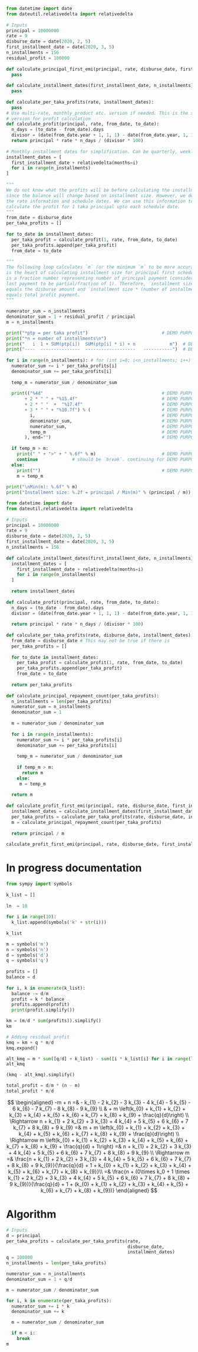 ```python
from datetime import date
from dateutil.relativedelta import relativedelta
 
# Inputs
principal = 10000000
rate = 9
disburse_date = date(2020, 2, 5)
first_installment_date = date(2020, 3, 5)
n_installments = 156
residual_profit = 100000
 
def calculate_principal_first_emi(principal, rate, disburse_date, first_installment_date, n_installments):
  pass
 
def calculate_installment_dates(first_installment_date, n_installments):
  pass
 
def calculate_per_taka_profits(rate, installment_dates):
  pass 
# Use multi-rate, monthly_product etc. version if needed. This is the simplified
# version for profit calculation
def calculate_profit(principal, rate, from_date, to_date):
  n_days = (to_date - from_date).days
  divisor = (date(from_date.year + 1, 1, 1) - date(from_date.year, 1, 1)).days
  return principal * rate * n_days / (divisor * 100)
 
# Monthly installment dates for simplification. Can be quarterly, weekly also.
installment_dates = [
  first_installment_date + relativedelta(months=i) 
  for i in range(n_installments)
]
 
"""
We do not know what the profits will be before calculating the installment size
since the balance will change based on installment size. However, we do know
the rate information and schedule dates. We can use this information to
calculate the profit for 1 taka principal upto each schedule date.
"""
from_date = disburse_date
per_taka_profits = []
 
for to_date in installment_dates:
  per_taka_profit = calculate_profit(1, rate, from_date, to_date)
  per_taka_profits.append(per_taka_profit)
  from_date = to_date
 
"""
The following loop calculates `m` (or the minimum `m` to be more accurate) which
is the heart of calculating installment size for principal first schedules. `m`
is a fraction number representing number of principal payment (considering the
last payment to be partial/fraction of 1). Therefore, `installment size * m`
equals the disburse amount and `installment size * (number of installments - m)`
equals total profit payment.   
"""
 
numerator_sum = n_installments
denominator_sum = 1 + residual_profit / principal
m = n_installments

print("*ptp = per taka profit")                            # DEMO PURPOSE
print("*n = number of installments\n")
print("   i  1 + SUM(ptp[i])  SUM(ptp[i] * i) + n             m")  # DEMO PURPOSE
print("----  ---------------  -------------------   -----------")  # DEMO PURPOSE
 
for i in range(n_installments): # for (int i=0; i<n_installments; i++) {}
  numerator_sum += i * per_taka_profits[i]
  denominator_sum += per_taka_profits[i]
 
  temp_m = numerator_sum / denominator_sum
  
  print(("%4d"                                             # DEMO PURPOSE
       + 2 * " " + "%15.4f"                                # DEMO PURPOSE
       + 2 * " "  +  "%17.4f"                              # DEMO PURPOSE
       + 3 * " " + "%10.7f") % (                           # DEMO PURPOSE
         i,                                                # DEMO PURPOSE
         denominator_sum,                                  # DEMO PURPOSE
         numerator_sum,                                    # DEMO PURPOSE
         temp_m                                            # DEMO PURPOSE
       ), end="")                                          # DEMO PURPOSE
  
  if temp_m > m:
    print(" " + ">" + " %.6f" % m)                         # DEMO PURPOSE
    continue             # should be `break`. continuing for DEMO PURPOSE
  else:
    print("")                                              # DEMO PURPOSE
    m = temp_m
 
print("\nMin(m): %.6f" % m)
print("Installment size: %.2f = principal / Min(m)" % (principal / m))
```


```python
from datetime import date
from dateutil.relativedelta import relativedelta
 
# Inputs
principal = 10000000
rate = 9
disburse_date = date(2020, 2, 5)
first_installment_date = date(2020, 3, 5)
n_installments = 156
 
def calculate_installment_dates(first_installment_date, n_installments):
  installment_dates = [
    first_installment_date + relativedelta(months=i) 
    for i in range(n_installments)
  ]
 
  return installment_dates
 
def calculate_profit(principal, rate, from_date, to_date):
  n_days = (to_date - from_date).days
  divisor = (date(from_date.year + 1, 1, 1) - date(from_date.year, 1, 1)).days
 
  return principal * rate * n_days / (divisor * 100)
 
def calculate_per_taka_profits(rate, disburse_date, installment_dates):
  from_date = disburse_date # This may not be true if there is 
  per_taka_profits = []
 
  for to_date in installment_dates:
    per_taka_profit = calculate_profit(1, rate, from_date, to_date)
    per_taka_profits.append(per_taka_profit)
    from_date = to_date
 
  return per_taka_profits
 
def calculate_principal_repayment_count(per_taka_profits):
  n_installments = len(per_taka_profits)
  numerator_sum = n_installments
  denominator_sum = 1
 
  m = numerator_sum / denominator_sum
 
  for i in range(n_installments):
    numerator_sum += i * per_taka_profits[i]
    denominator_sum += per_taka_profits[i]
 
    temp_m = numerator_sum / denominator_sum
 
    if temp_m > m:
      return m
    else:
     m = temp_m
 
  return m
 
def calculate_profit_first_emi(principal, rate, disburse_date, first_installment_date, n_installments):
  installment_dates = calculate_installment_dates(first_installment_date, n_installments)
  per_taka_profits = calculate_per_taka_profits(rate, disburse_date, installment_dates)
  m = calculate_principal_repayment_count(per_taka_profits)
 
  return principal / m
 
calculate_profit_first_emi(principal, rate, disburse_date, first_installment_date, n_installments)
```

# In progress documentation


```python
from sympy import symbols
 
k_list = []
 
ln  = 10
 
for i in range(10):
  k_list.append(symbols('k' + str(i)))
 
k_list
```


```python
m = symbols('m')
n = symbols('n')
d = symbols('d')
q = symbols('q')
 
profits = []
balance = d
 
for i, k in enumerate(k_list):
  balance -= d/m
  profit = k * balance
  profits.append(profit)
  print(profit.simplify())
```


```python
km = (m/d * sum(profits)).simplify()
km
```


```python
# Adding residual profit
kmq = km + q * m/d
kmq.expand()
```


```python
alt_kmq = m * sum([q/d] + k_list) - sum([i * k_list[i] for i in range(ln)])
alt_kmq
```


```python
(kmq - alt_kmq).simplify()
```


```python
total_profit = d/m * (n - m)
total_profit * m/d
```

$$
\begin{aligned}
-m + n =& - k_{1} - 2 k_{2} - 3 k_{3} - 4 k_{4} - 5 k_{5} - 6 k_{6} - 7 k_{7} - 8 k_{8} - 9 k_{9} \\
& + m \left(k_{0} + k_{1} + k_{2} + k_{3} + k_{4} + k_{5} + k_{6} + k_{7} + k_{8} + k_{9} + \frac{q}{d}\right) \\
\Rightarrow n + k_{1} + 2 k_{2} + 3 k_{3} + 4 k_{4} + 5 k_{5} + 6 k_{6} + 7 k_{7} + 8 k_{8} + 9 k_{9} =& m + m \left(k_{0} + k_{1} + k_{2} + k_{3} + k_{4} + k_{5} + k_{6} + k_{7} + k_{8} + k_{9} + \frac{q}{d}\right) \\
\Rightarrow m \left(k_{0} + k_{1} + k_{2} + k_{3} + k_{4} + k_{5} + k_{6} + k_{7} + k_{8} + k_{9} + \frac{q}{d} + 1\right) =& n + k_{1} + 2 k_{2} + 3 k_{3} + 4 k_{4} + 5 k_{5} + 6 k_{6} + 7 k_{7} + 8 k_{8} + 9 k_{9} \\
\Rightarrow m =& \frac{n + k_{1} + 2 k_{2} + 3 k_{3} + 4 k_{4} + 5 k_{5} + 6 k_{6} + 7 k_{7} + 8 k_{8} + 9 k_{9}}{\frac{q}{d} + 1 + k_{0} + k_{1} + k_{2} + k_{3} + k_{4} + k_{5} + k_{6} + k_{7} + k_{8} + k_{9}}\\
=& \frac{n + (0\times k_0 + 1 \times k_{1} + 2 k_{2} + 3 k_{3} + 4 k_{4} + 5 k_{5} + 6 k_{6} + 7 k_{7} + 8 k_{8} + 9 k_{9})}{\frac{q}{d} + 1 + (k_{0} + k_{1} + k_{2} + k_{3} + k_{4} + k_{5} + k_{6} + k_{7} + k_{8} + k_{9})}
\end{aligned}
$$

# Algorithm


```python
# Inputs
d = principal
per_taka_profits = calculate_per_taka_profits(rate,
                                              disburse_date,
                                              installment_dates)
q = 100000
n_installments = len(per_taka_profits)
```


```python
numerator_sum = n_installments
denominator_sum = 1 + q/d

m = numerator_sum / denominator_sum

for i, k in enumerate(per_taka_profits):
  numerator_sum += i * k
  denominator_sum += k

  m = numerator_sum / denominator_sum

  if m < i:
    break
m
```
